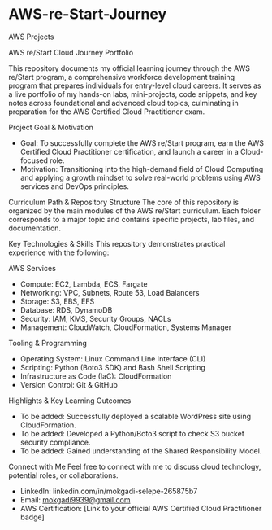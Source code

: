 # AWS-re-Start-Journey
AWS Projects

AWS re/Start Cloud Journey Portfolio

This repository documents my official learning journey through the AWS re/Start program, a comprehensive workforce development training program that prepares individuals for entry-level cloud careers. It serves as a live portfolio of my hands-on labs, mini-projects, code snippets, and key notes across foundational and advanced cloud topics, culminating in preparation for the AWS Certified Cloud Practitioner exam.

Project Goal & Motivation
- Goal: To successfully complete the AWS re/Start program, earn the AWS Certified Cloud Practitioner certification, and launch a career in a Cloud-focused role.
- Motivation: Transitioning into the high-demand field of Cloud Computing and applying a growth mindset to solve real-world problems using AWS services and DevOps principles.

Curriculum Path & Repository Structure
The core of this repository is organized by the main modules of the AWS re/Start curriculum. Each folder corresponds to a major topic and contains specific projects, lab files, and documentation.



Key Technologies & Skills
This repository demonstrates practical experience with the following:

AWS Services
- Compute: EC2, Lambda, ECS, Fargate
- Networking: VPC, Subnets, Route 53, Load Balancers
- Storage: S3, EBS, EFS
- Database: RDS, DynamoDB
- Security: IAM, KMS, Security Groups, NACLs
- Management: CloudWatch, CloudFormation, Systems Manager

Tooling & Programming
- Operating System: Linux Command Line Interface (CLI)
- Scripting: Python (Boto3 SDK) and Bash Shell Scripting
- Infrastructure as Code (IaC): CloudFormation
- Version Control: Git & GitHub

Highlights & Key Learning Outcomes
- To be added: Successfully deployed a scalable WordPress site using CloudFormation.
- To be added: Developed a Python/Boto3 script to check S3 bucket security compliance.
- To be added: Gained understanding of the Shared Responsibility Model.

Connect with Me
Feel free to connect with me to discuss cloud technology, potential roles, or collaborations.
- LinkedIn: linkedin.com/in/mokgadi-selepe-265875b7
- Email: mokgadi9939@gmail.com
- AWS Certification: [Link to your official AWS Certified Cloud Practitioner badge]

